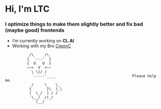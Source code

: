 # Hi, I'm LTC

### I optimize things to make them slightly better and fix bad (maybe good) frontends

- I’m currently working on **CL.AI**
- Working with my Bro [CreonC](https://github.com/CreonC)

```
           /\     /\
          {  `---'  }
          {  O   O  }
          ~~>  V  <~~
            \ \|/ /
            `-----'____                                   Please help me.
            /     \    \_
           {       }\  )_\
           |  \_/  ) / /
            \__/  /(_/ 
              (__/
```
